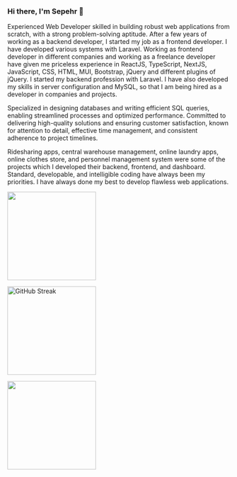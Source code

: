 ### Hi there, I'm Sepehr 👋

Experienced Web Developer skilled in building robust web applications from scratch, with a strong problem-solving aptitude.
After a few years of working as a backend developer, I started my job as a frontend developer. I have developed various systems with Laravel. Working as frontend developer in different companies and working as a freelance developer have given me priceless experience in ReactJS, TypeScript, NextJS, JavaScript, CSS, HTML, MUI, Bootstrap, jQuery and different plugins of jQuery. I started my backend profession with Laravel. I have also developed my skills in server configuration and MySQL, so that I am being hired as a developer in companies and projects.

Specialized in designing databases and writing efficient SQL queries, enabling streamlined processes and optimized performance. Committed to delivering high-quality solutions and ensuring customer satisfaction, known for attention to detail, effective time management, and consistent adherence to project timelines.

Ridesharing apps, central warehouse management, online laundry apps, online clothes store, and personnel management system were some of the projects which I developed their backend, frontend, and dashboard. Standard, developable, and intelligible coding have always been my priorities. I have always done my best to develop flawless web applications.

<a href="https://github.com/anuraghazra/github-readme-stats">
  <img height=200 align="center" src="https://github-readme-stats.vercel.app/api?username=SepehrHariri&show=prs_merged,prs_merged_percentage&show_icons=true&hide=contribs,issues" />
</a>

<br />

<a href="https://git.io/streak-stats"><img height=200 align="center" src="https://streak-stats.demolab.com?user=SepehrHariri" alt="GitHub Streak" /></a>

<a href="https://github.com/anuraghazra/github-readme-stats">
  <img height=200 align="center" src="https://github-readme-stats.vercel.app/api/top-langs/?username=SepehrHariri&langs_count=20&layout=compact" />
</a>


